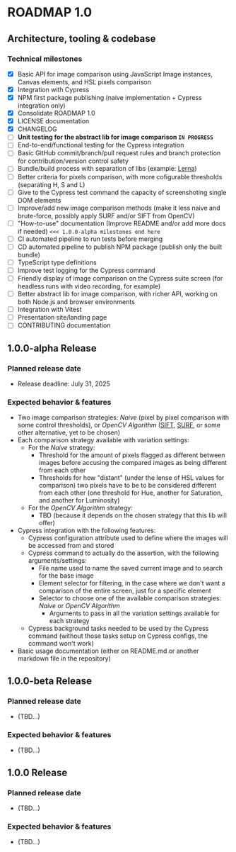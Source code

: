 ROADMAP 1.0
===========

## Architecture, tooling & codebase
### Technical milestones
- [x] Basic API for image comparison using JavaScript Image instances, Canvas elements, and HSL pixels comparison
- [x] Integration with Cypress
- [x] NPM first package publishing (naive implementation + Cypress integration only)
- [x] Consolidate ROADMAP 1.0
- [x] LICENSE documentation
- [x] CHANGELOG
- [ ] **Unit testing for the abstract lib for image comparison `IN PROGRESS`**
- [ ] End-to-end/functional testing for the Cypress integration
- [ ] Basic GitHub commit/branch/pull request rules and branch protection for contribution/version control safety
- [ ] Bundle/build process with separation of libs (example: [Lerna](https://lerna.js.org/))
- [ ] Better criteria for pixels comparison, with more cofigurable thresholds (separating H, S and L)
- [ ] Give to the Cypress test command the capacity of screenshoting single DOM elements
- [ ] Improve/add new image comparison methods (make it less naive and brute-force, possibly apply SURF and/or SIFT from OpenCV)
- [ ] "How-to-use" documentation (Improve README and/or add more docs if needed) `<<< 1.0.0-alpha milestones end here`
- [ ] CI automated pipeline to run tests before merging
- [ ] CD automated pipeline to publish NPM package (publish only the built bundle)
- [ ] TypeScript type definitions
- [ ] Improve test logging for the Cypress command
- [ ] Friendly display of image comparison on the Cypress suite screen (for headless runs with video recording, for example)
- [ ] Better abstract lib for image comparison, with richer API, working on both Node.js and browser environments
- [ ] Integration with Vitest
- [ ] Presentation site/landing page
- [ ] CONTRIBUTING documentation

## 1.0.0-alpha Release
### Planned release date
- Release deadline: July 31, 2025
### Expected behavior & features
- Two image comparison strategies: *Naive* (pixel by pixel comparison with some control thresholds), or *OpenCV Algorithm* ([SIFT](https://docs.opencv.org/4.x/da/df5/tutorial_py_sift_intro.html), [SURF](https://docs.opencv.org/4.x/df/dd2/tutorial_py_surf_intro.html), or some other alternative, yet to be chosen)
- Each comparison strategy available with variation settings:
  - For the *Naive* strategy:
    - Threshold for the amount of pixels flagged as different between images before accusing the compared images as being different from each other
    - Thresholds for how "distant" (under the lense of HSL values for comparison) two pixels have to be to be considered different from each other (one threshold for Hue, another for Saturation, and another for Luminosity)
  - For the *OpenCV Algorithm* strategy:
    - TBD (because it depends on the chosen strategy that this lib will offer)
- Cypress integration with the following features:
  - Cypress configuration attribute used to define where the images will be accessed from and stored
  - Cypress command to actually do the assertion, with the following arguments/settings:
    - File name used to name the saved current image and to search for the base image
    - Element selector for filtering, in the case where we don't want a comparison of the entire screen, just for a specific element
    - Selector to choose one of the available comparison strategies: *Naive* or *OpenCV Algorithm*
      - Arguments to pass in all the variation settings available for each strategy
  - Cypress background tasks needed to be used by the Cypress command (without those tasks setup on Cypress configs, the command won't work)
- Basic usage documentation (either on README.md or another markdown file in the repository)

## 1.0.0-beta Release
### Planned release date
- (TBD...)
### Expected behavior & features
- (TBD...)

## 1.0.0 Release
### Planned release date
- (TBD...)
### Expected behavior & features
- (TBD...)
